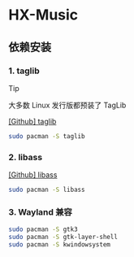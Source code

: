 # HX-Music

## 依赖安装
### 1. taglib
> [!TIP]
> 大多数 Linux 发行版都预装了 TagLib

[[Github] taglib](https://github.com/taglib/taglib)

```sh
sudo pacman -S taglib
```

### 2. libass

[[Github] libass](https://github.com/libass/libass)

```sh
sudo pacman -S libass
```

### 3. Wayland 兼容

```sh
sudo pacman -S gtk3
sudo pacman -S gtk-layer-shell
sudo pacman -S kwindowsystem
```